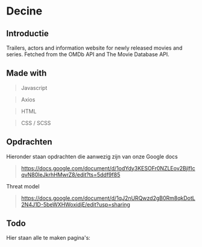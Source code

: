 # Decine

## Introductie

Trailers, actors and information website for newly released movies and series. Fetched from the OMDb API and The Movie Database API.

## Made with
 
 > Javascript
 
 > Axios
 
 > HTML
  
 > CSS / SCSS

## Opdrachten 

 Hieronder staan opdrachten die aanwezig zijn van onze Google docs
 
 > https://docs.google.com/document/d/1odYdy3KESOFr0NZLEov2BjlfIcqvN80IeJkrhHMwrZ8/edit?ts=5ddf9f85
 
 Threat model
 
 > https://docs.google.com/document/d/1qJ2nURQwzd2gB0Rm8qkDotL2N4J1D-5beWXHWoxidjE/edit?usp=sharing
 
 ## Todo 

Hier staan alle te maken pagina's:

